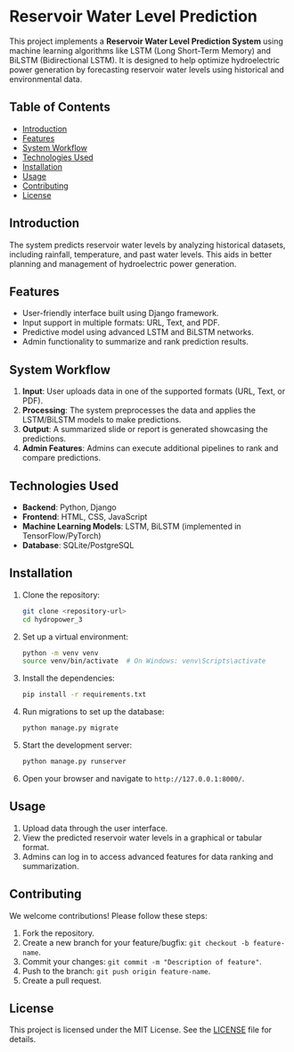 
# Reservoir Water Level Prediction

This project implements a **Reservoir Water Level Prediction System** using machine learning algorithms like LSTM (Long Short-Term Memory) and BiLSTM (Bidirectional LSTM). It is designed to help optimize hydroelectric power generation by forecasting reservoir water levels using historical and environmental data.

## Table of Contents

- [Introduction](#introduction)
- [Features](#features)
- [System Workflow](#system-workflow)
- [Technologies Used](#technologies-used)
- [Installation](#installation)
- [Usage](#usage)
- [Contributing](#contributing)
- [License](#license)

## Introduction

The system predicts reservoir water levels by analyzing historical datasets, including rainfall, temperature, and past water levels. This aids in better planning and management of hydroelectric power generation.

## Features

- User-friendly interface built using Django framework.
- Input support in multiple formats: URL, Text, and PDF.
- Predictive model using advanced LSTM and BiLSTM networks.
- Admin functionality to summarize and rank prediction results.

## System Workflow

1. **Input**: User uploads data in one of the supported formats (URL, Text, or PDF).
2. **Processing**: The system preprocesses the data and applies the LSTM/BiLSTM models to make predictions.
3. **Output**: A summarized slide or report is generated showcasing the predictions.
4. **Admin Features**: Admins can execute additional pipelines to rank and compare predictions.

## Technologies Used

- **Backend**: Python, Django
- **Frontend**: HTML, CSS, JavaScript
- **Machine Learning Models**: LSTM, BiLSTM (implemented in TensorFlow/PyTorch)
- **Database**: SQLite/PostgreSQL

## Installation

1. Clone the repository:

   ```bash
   git clone <repository-url>
   cd hydropower_3
   ```

2. Set up a virtual environment:

   ```bash
   python -m venv venv
   source venv/bin/activate  # On Windows: venv\Scripts\activate
   ```

3. Install the dependencies:

   ```bash
   pip install -r requirements.txt
   ```

4. Run migrations to set up the database:

   ```bash
   python manage.py migrate
   ```

5. Start the development server:

   ```bash
   python manage.py runserver
   ```

6. Open your browser and navigate to `http://127.0.0.1:8000/`.

## Usage

1. Upload data through the user interface.
2. View the predicted reservoir water levels in a graphical or tabular format.
3. Admins can log in to access advanced features for data ranking and summarization.

## Contributing

We welcome contributions! Please follow these steps:

1. Fork the repository.
2. Create a new branch for your feature/bugfix: `git checkout -b feature-name`.
3. Commit your changes: `git commit -m "Description of feature"`.
4. Push to the branch: `git push origin feature-name`.
5. Create a pull request.

## License

This project is licensed under the MIT License. See the [LICENSE](LICENSE) file for details.

